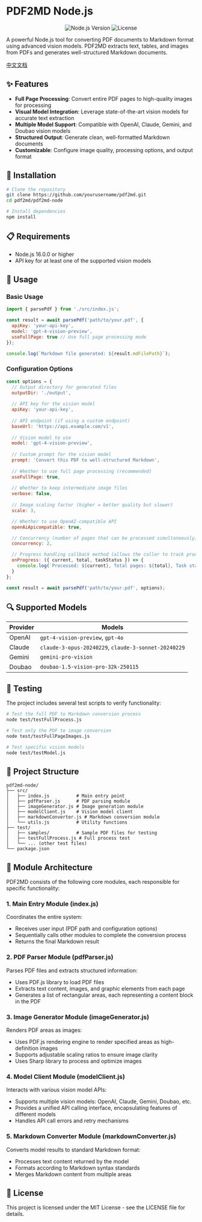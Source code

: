 # PDF2MD Node.js

<p align="center">
  <img src="https://img.shields.io/badge/node-%3E%3D%2016.0.0-brightgreen" alt="Node.js Version">
  <img src="https://img.shields.io/badge/license-MIT-blue" alt="License">
</p>

A powerful Node.js tool for converting PDF documents to Markdown format using advanced vision models. PDF2MD extracts text, tables, and images from PDFs and generates well-structured Markdown documents.

[中文文档](README.zh-CN.md)

## ✨ Features

- **Full Page Processing**: Convert entire PDF pages to high-quality images for processing
- **Visual Model Integration**: Leverage state-of-the-art vision models for accurate text extraction
- **Multiple Model Support**: Compatible with OpenAI, Claude, Gemini, and Doubao vision models
- **Structured Output**: Generate clean, well-formatted Markdown documents
- **Customizable**: Configure image quality, processing options, and output format

## 🚀 Installation

```bash
# Clone the repository
git clone https://github.com/yourusername/pdf2md.git
cd pdf2md/pdf2md-node

# Install dependencies
npm install
```

## 📋 Requirements

- Node.js 16.0.0 or higher
- API key for at least one of the supported vision models

## 🔧 Usage

### Basic Usage

```javascript
import { parsePdf } from './src/index.js';

const result = await parsePdf('path/to/your.pdf', {
  apiKey: 'your-api-key',
  model: 'gpt-4-vision-preview',
  useFullPage: true // Use full page processing mode
});

console.log(`Markdown file generated: ${result.mdFilePath}`);
```

### Configuration Options

```javascript
const options = {
  // Output directory for generated files
  outputDir: './output',
  
  // API key for the vision model
  apiKey: 'your-api-key',
  
  // API endpoint (if using a custom endpoint)
  baseUrl: 'https://api.example.com/v1',
  
  // Vision model to use
  model: 'gpt-4-vision-preview',
  
  // Custom prompt for the vision model
  prompt: 'Convert this PDF to well-structured Markdown',
  
  // Whether to use full page processing (recommended)
  useFullPage: true,
  
  // Whether to keep intermediate image files
  verbose: false,
  
  // Image scaling factor (higher = better quality but slower)
  scale: 3,

  // Whether to use OpenAI-compatible API
  openAiApicompatible: true,

  // Concurrency (number of pages that can be processed simultaneously)
  concurrency: 2,

  // Progress handling callback method (allows the caller to track processing progress; the entire conversion task is only considered complete when the taskStatus is finished)
  onProgress: ({ current, total, taskStatus }) => {
    console.log(`Processed: ${current}, Total pages: ${total}, Task status: ${taskStatus}`);
  }
};

const result = await parsePdf('path/to/your.pdf', options);
```

## 🔍 Supported Models

| Provider | Models |
|----------|--------|
| OpenAI   | `gpt-4-vision-preview`, `gpt-4o` |
| Claude   | `claude-3-opus-20240229`, `claude-3-sonnet-20240229` |
| Gemini   | `gemini-pro-vision` |
| Doubao   | `doubao-1.5-vision-pro-32k-250115` |

## 🧪 Testing

The project includes several test scripts to verify functionality:

```bash
# Test the full PDF to Markdown conversion process
node test/testFullProcess.js

# Test only the PDF to image conversion
node test/testFullPageImages.js

# Test specific vision models
node test/testModel.js
```

## 📁 Project Structure

```
pdf2md-node/
├── src/
│   ├── index.js          # Main entry point
│   ├── pdfParser.js      # PDF parsing module
│   ├── imageGenerator.js # Image generation module
│   ├── modelClient.js    # Vision model client
│   ├── markdownConverter.js # Markdown conversion module
│   └── utils.js          # Utility functions
├── test/
│   ├── samples/          # Sample PDF files for testing
│   ├── testFullProcess.js # Full process test
│   └── ... (other test files)
└── package.json
```

## 🔄 Module Architecture

PDF2MD consists of the following core modules, each responsible for specific functionality:

### 1. Main Entry Module (index.js)

Coordinates the entire system:
- Receives user input (PDF path and configuration options)
- Sequentially calls other modules to complete the conversion process
- Returns the final Markdown result

### 2. PDF Parser Module (pdfParser.js)

Parses PDF files and extracts structured information:
- Uses PDF.js library to load PDF files
- Extracts text content, images, and graphic elements from each page
- Generates a list of rectangular areas, each representing a content block in the PDF

### 3. Image Generator Module (imageGenerator.js)

Renders PDF areas as images:
- Uses PDF.js rendering engine to render specified areas as high-definition images
- Supports adjustable scaling ratios to ensure image clarity
- Uses Sharp library to process and optimize images

### 4. Model Client Module (modelClient.js)

Interacts with various vision model APIs:
- Supports multiple vision models: OpenAI, Claude, Gemini, Doubao, etc.
- Provides a unified API calling interface, encapsulating features of different models
- Handles API call errors and retry mechanisms

### 5. Markdown Converter Module (markdownConverter.js)

Converts model results to standard Markdown format:
- Processes text content returned by the model
- Formats according to Markdown syntax standards
- Merges Markdown content from multiple areas

## 📄 License

This project is licensed under the MIT License - see the LICENSE file for details.
